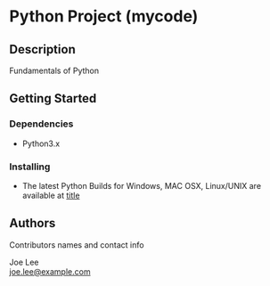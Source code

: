 # Python Project (mycode)

## Description

Fundamentals of Python 

## Getting Started

### Dependencies

* Python3.x 

### Installing

* The latest Python Builds for Windows, MAC OSX, Linux/UNIX are available at [title](https://www.python.org/downloads/)

## Authors

Contributors names and contact info

Joe Lee  
joe.lee@example.com

